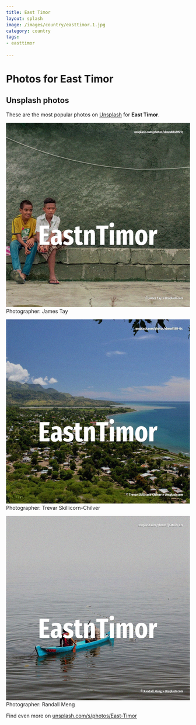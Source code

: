 ```yaml
---
title: East Timor
layout: splash
image: /images/country/easttimor.1.jpg
category: country
tags:
- easttimor

---
```

# Photos for East Timor
 
## Unsplash photos
These are the most popular photos on [Unsplash](https://unsplash.com) for **East Timor**.
 
![East Timor](/images/country/easttimor.1.jpg)
Photographer:  James Tay
 
![East Timor](/images/country/easttimor.2.jpg)
Photographer:  Trevar Skillicorn-Chilver
 
![East Timor](/images/country/easttimor.3.jpg)
Photographer:  Randall Meng
 
Find even more on [unsplash.com/s/photos/East-Timor](https://unsplash.com/s/photos/East-Timor)
 
